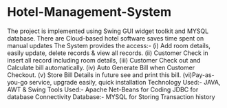 # Hotel-Management-System
The project is implemented using Swing GUI widget toolkit and MYSQL database. There are Cloud-based hotel software saves time spent on manual updates The System provides the access:- (i) Add room details, easily update, delete records & view all records. (ii) Customer Check in insert all record including room details, (iii) Customer Check out and Calculate bill automatically. (iv) Auto Generate Bill when Customer Checkout. (v) Store Bill Details in future see and print this bill. (vi)Pay-as-you-go service, upgrade easily, quick installation Technology Used:- JAVA, AWT & Swing Tools Used:- Apache Net-Beans for Coding JDBC for database Connectivity Database:- MYSQL for Storing Transaction history
